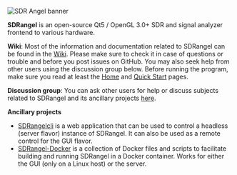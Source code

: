 ![SDR Angel banner](doc/img/sdrangel_banner.png)

**SDRangel** is an open-source Qt5 / OpenGL 3.0+ SDR and signal analyzer frontend to various hardware.

**Wiki**: Most of the information and documentation related to SDRangel can be found in the [Wiki](https://github.com/f4exb/sdrangel/wiki). Please make sure to check it in case of questions or trouble and before you post issues on GitHub. You may also seek help from other users using the discussion group below. Before running the program, make sure you read at least the [Home](https://github.com/f4exb/sdrangel/wiki) and [Quick Start](https://github.com/f4exb/sdrangel/wiki/Quick-start) pages.

**Discussion group**: You can ask other users for help or discuss subjects related to SDRangel and its ancillary projects [here](https://groups.io/g/sdrangel).

**Ancillary projects**

* [SDRangelcli](https://github.com/f4exb/sdrangelcli) is a web application that can be used to control a headless (server flavor) instance of SDRangel. It can also be used as a remote control for the GUI flavor.
* [SDRangel-Docker](https://github.com/f4exb/sdrangel-docker) is a collection of Docker files and scripts to facilitate building and running SDRangel in a Docker container. Works for either the GUI (only on a Linux host) or the server.
